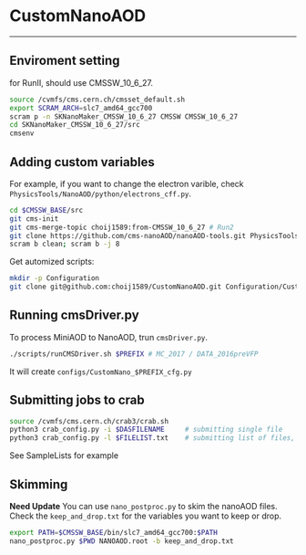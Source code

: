 # CustomNanoAOD
---

## Enviroment setting
for RunII, should use CMSSW\_10\_6\_27.
```bash
source /cvmfs/cms.cern.ch/cmsset_default.sh
export SCRAM_ARCH=slc7_amd64_gcc700
scram p -n SKNanoMaker_CMSSW_10_6_27 CMSSW CMSSW_10_6_27
cd SKNanoMaker_CMSSW_10_6_27/src
cmsenv
```

## Adding custom variables
For example, if you want to change the electron varible, check `PhysicsTools/NanoAOD/python/electrons_cff.py`.
```bash
cd $CMSSW_BASE/src
git cms-init
git cms-merge-topic choij1589:from-CMSSW_10_6_27 # Run2
git clone https://github.com/cms-nanoAOD/nanoAOD-tools.git PhysicsTools/NanoAODTools 
scram b clean; scram b -j 8
```

Get automized scripts:
```bash
mkdir -p Configuration
git clone git@github.com:choij1589/CustomNanoAOD.git Configuration/CustomNanoAOD
```

## Running cmsDriver.py
To process MiniAOD to NanoAOD, trun `cmsDriver.py`.
```bash
./scripts/runCMSDriver.sh $PREFIX # MC_2017 / DATA_2016preVFP
```
It will create `configs/CustomNano_$PREFIX_cfg.py`

## Submitting jobs to crab
```bash
source /cvmfs/cms.cern.ch/crab3/crab.sh
python3 crab_config.py -i $DASFILENAME     # submitting single file
python3 crab_config.py -l $FILELIST.txt    # submitting list of files, seperated by name
```
See SampleLists for example

## Skimming
**Need Update**
You can use `nano_postproc.py` to skim the nanoAOD files. Check the `keep_and_drop.txt` for the variables you want to keep or drop.
```bash
export PATH=$CMSSW_BASE/bin/slc7_amd64_gcc700:$PATH
nano_postproc.py $PWD NANOAOD.root -b keep_and_drop.txt 
```
